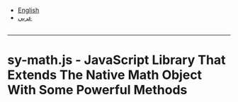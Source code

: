 <ul><li><a href="#english">English</a></li><li><a href="#arabic">عربي</a></li> </ul><hr>
<h1>sy-math.js  -  JavaScript Library That Extends The Native Math Object With Some Powerful Methods</h1>
